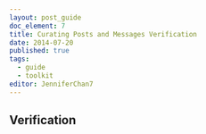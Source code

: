 ```yaml
---
layout: post_guide
doc_element: 7
title: Curating Posts and Messages Verification
date: 2014-07-20
published: true
tags:
  - guide
  - toolkit
editor: JenniferChan7
---
```


## Verification



